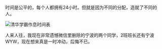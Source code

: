 时间是公平的，每个人都拥有24小时。但就是因为不同的分配，造就了不同的人。

![清华学霸作息时间表](C:\Users\lenovo\Desktop\笔记库\整理完成\生活很美好\清华学霸作息时间表.jpg)

人来人往，我现在非常遗憾微信里删除的宁波的两个同学，2班班长还有宁波WYW，现在想来真是一时冲动，后悔不已。